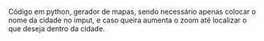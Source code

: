Código em python, gerador de mapas, sendo necessário apenas colocar o nome da cidade no imput, e caso queira aumenta o zoom até localizar o que deseja dentro da cidade. 
